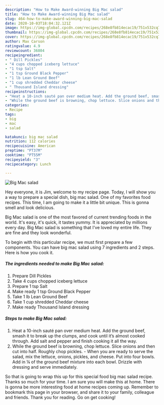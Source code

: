 ```yaml
---
description: "How to Make Award-winning Big Mac salad"
title: "How to Make Award-winning Big Mac salad"
slug: 464-how-to-make-award-winning-big-mac-salad
date: 2020-10-03T18:04:32.121Z
image: https://img-global.cpcdn.com/recipes/268e8fb814ecac19/751x532cq70/big-mac-salad-recipe-main-photo.jpg
thumbnail: https://img-global.cpcdn.com/recipes/268e8fb814ecac19/751x532cq70/big-mac-salad-recipe-main-photo.jpg
cover: https://img-global.cpcdn.com/recipes/268e8fb814ecac19/751x532cq70/big-mac-salad-recipe-main-photo.jpg
author: Max Carson
ratingvalue: 4.9
reviewcount: 36804
recipeingredient:
- " Dill Pickles"
- "4 cups chopped iceberg lettuce"
- "1 tsp Salt"
- "1 tsp Ground Black Pepper"
- "1 lb Lean Ground Beef"
- "1 cup shredded Cheddar cheese"
- " Thousand Island dressing"
recipeinstructions:
- "Heat a 10-inch sauté pan over medium heat. Add the ground beef, smash it to break up the clumps, and cook until it’s almost cooked through. Add salt and pepper and finish cooking it all the way."
- "While the ground beef is browning, chop lettuce. Slice onions and then cut into half. Roughly chop pickles. When you are ready to serve the salad, mix the lettuce, onions, pickles, and cheese. Put into four bowls. Add in ¼ of the ground beef mixture into each bowl. Drizzle with dressing and serve immediately."
categories:
- Recipe
tags:
- big
- mac
- salad

katakunci: big mac salad 
nutrition: 112 calories
recipecuisine: American
preptime: "PT37M"
cooktime: "PT55M"
recipeyield: "3"
recipecategory: Lunch

---
```



![Big Mac salad](https://img-global.cpcdn.com/recipes/268e8fb814ecac19/751x532cq70/big-mac-salad-recipe-main-photo.jpg)

Hey everyone, it is Jim, welcome to my recipe page. Today, I will show you a way to prepare a special dish, big mac salad. One of my favorites food recipes. This time, I am going to make it a little bit unique. This is gonna smell and look delicious.

Big Mac salad is one of the most favored of current trending foods in the world. It's easy, it's quick, it tastes yummy. It is appreciated by millions every day. Big Mac salad is something that I've loved my entire life. They are fine and they look wonderful.




To begin with this particular recipe, we must first prepare a few components. You can have big mac salad using 7 ingredients and 2 steps. Here is how you cook it.

<!--inarticleads1-->

##### The ingredients needed to make Big Mac salad:

1. Prepare  Dill Pickles
1. Take 4 cups chopped iceberg lettuce
1. Prepare 1 tsp Salt
1. Make ready 1 tsp Ground Black Pepper
1. Take 1 lb Lean Ground Beef
1. Take 1 cup shredded Cheddar cheese
1. Make ready  Thousand Island dressing




<!--inarticleads2-->

##### Steps to make Big Mac salad:

1. Heat a 10-inch sauté pan over medium heat. Add the ground beef, smash it to break up the clumps, and cook until it’s almost cooked through. Add salt and pepper and finish cooking it all the way.
1. While the ground beef is browning, chop lettuce. Slice onions and then cut into half. Roughly chop pickles. - When you are ready to serve the salad, mix the lettuce, onions, pickles, and cheese. Put into four bowls. Add in ¼ of the ground beef mixture into each bowl. Drizzle with dressing and serve immediately.




So that is going to wrap this up for this special food big mac salad recipe. Thanks so much for your time. I am sure you will make this at home. There is gonna be more interesting food at home recipes coming up. Remember to bookmark this page in your browser, and share it to your family, colleague and friends. Thank you for reading. Go on get cooking!
